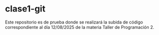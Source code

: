 # clase1-git

  Este repositorio es de prueba donde se realizará la subida de código correspondiente al día 12/08/2025 de la materia Taller de Programación 2.
